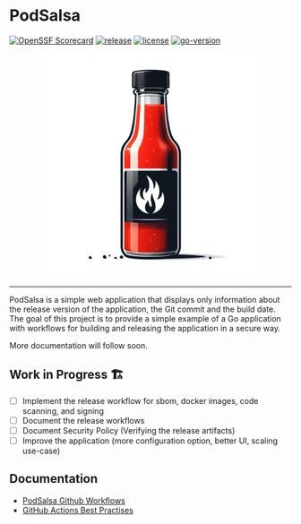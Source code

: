 # PodSalsa

[![OpenSSF Scorecard](https://api.securityscorecards.dev/projects/github.com/{owner}/{repo}/badge)](https://securityscorecards.dev/viewer/?uri=github.com/{owner}/{repo})
[![release](https://img.shields.io/github/v/release/janfuhrer/podsalsa)](https://github.com/janfuhrer/podsalsa/releases)
[![license](https://img.shields.io/github/license/janfuhrer/podsalsa)](https://github.com/janfuhrer/podsalsa/blob/main/LICENSE)
[![go-version](https://img.shields.io/github/go-mod/go-version/janfuhrer/podsalsa)](https://github.com/janfuhrer/podsalsa/blob/main/go.mod)

<p align="center">
    <img src="./assets/podsalsa-logo.png" alt="PodSalsa" width="400">
</p>

---

PodSalsa is a simple web application that displays only information about the release version of the application, the Git commit and the build date.
The goal of this project is to provide a simple example of a Go application with workflows for building and releasing the application in a secure way.

More documentation will follow soon.

## Work in Progress 🏗️

- [ ] Implement the release workflow for sbom, docker images, code scanning, and signing
- [ ] Document the release workflows
- [ ] Document Security Policy (Verifying the release artifacts)
- [ ] Improve the application (more configuration option, better UI, scaling use-case)

## Documentation

- [PodSalsa Github Workflows](./.github/workflows/README.md)
- [GitHub Actions Best Practises](./docs/best-practises.md)
